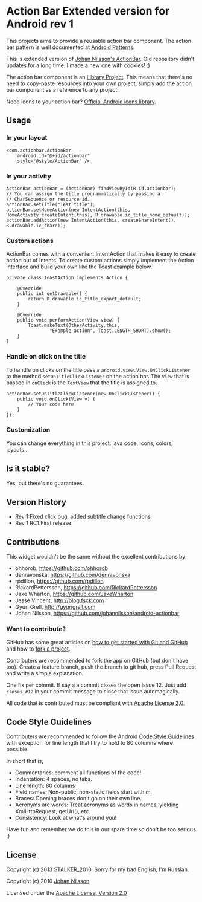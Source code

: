 # Action Bar Extended version for Android rev 1

This projects aims to provide a reusable action bar component. The action bar pattern is well documented at [Android Patterns](http://www.androidpatterns.com/uap_pattern/action-bar).

This is extended version of [Johan Nilsson's ActionBar](https://github.com/johannilsson/android-actionbar). Old repository didn't updates for a long time. I made a new one with cookies! :)

The action bar component is an [Library Project](http://developer.android.com/tools/projects/projects-eclipse.html). This means that there's no need to copy-paste resources into your own project, simply add the action bar component as a reference to any project.

Need icons to your action bar? [Official Android icons library](http://developer.android.com/design/downloads/index.html).

## Usage

### In your layout

    <com.actionbar.ActionBar
	    android:id="@+id/actionbar"
	    style="@style/ActionBar" />

### In your activity

    ActionBar actionBar = (ActionBar) findViewById(R.id.actionbar);
    // You can assign the title programmatically by passing a
    // CharSequence or resource id.
    actionBar.setTitle("Test title");
    actionBar.setHomeAction(new IntentAction(this, HomeActivity.createIntent(this), R.drawable.ic_title_home_default));
    actionBar.addAction(new IntentAction(this, createShareIntent(), R.drawable.ic_share));

### Custom actions

ActionBar comes with a convenient IntentAction that makes it easy to create action out of Intents. To create custom actions simply implement the Action interface and build your own like the Toast example below.

    private class ToastAction implements Action {

        @Override
        public int getDrawable() {
            return R.drawable.ic_title_export_default;
        }

        @Override
        public void performAction(View view) {
            Toast.makeText(OtherActivity.this,
                    "Example action", Toast.LENGTH_SHORT).show();
        }
    }

### Handle on click on the title

To handle on clicks on the title pass a `android.view.View.OnClickListener` to the method `setOnTitleClickListener` on the action bar. The `View` that is passed in `onClick` is the `TextView` that the title is assigned to.

    actionBar.setOnTitleClickListener(new OnClickListener() {
        public void onClick(View v) {
            // Your code here
        }
    });

### Customization

You can change everything in this project: java code, icons, colors, layouts...

## Is it stable?

Yes, but there's no guarantees.

## Version History

* Rev 1:Fixed click bug, added subtitle change functions.
* Rev 1 RC1:First release

## Contributions

This widget wouldn't be the same without the excellent contributions by;

* ohhorob, <https://github.com/ohhorob>
* denravonska, <https://github.com/denravonska>
* rpdillon, <https://github.com/rpdillon>
* RickardPettersson, <https://github.com/RickardPettersson>
* Jake Wharton, <https://github.com/JakeWharton>
* Jesse Vincent, <http://blog.fsck.com>
* Gyuri Grell, <http://gyurigrell.com>
* Johan Nilsson, <https://github.com/johannilsson/android-actionbar>

### Want to contribute?

GitHub has some great articles on [how to get started with Git and GitHub](http://help.github.com/) and how to [fork a project](https://help.github.com/articles/fork-a-repo).

Contributers are recommended to fork the app on GitHub (but don't have too). Create a feature branch, push the branch to git hub, press Pull Request and write a simple explanation.

One fix per commit. If say a a commit closes the open issue 12. Just add `closes #12` in your commit message to close that issue automagically.

All code that is contributed must be compliant with [Apache License 2.0](http://www.apache.org/licenses/LICENSE-2.0.html).

## Code Style Guidelines

Contributers are recommended to follow the Android [Code Style Guidelines](http://source.android.com/source/code-style.html) with exception for line length that I try to hold to 80 columns where possible.

In short that is;

* Commentaries: comment all functions of the code!
* Indentation: 4 spaces, no tabs.
* Line length: 80 columns
* Field names: Non-public, non-static fields start with m.
* Braces: Opening braces don't go on their own line.
* Acronyms are words: Treat acronyms as words in names, yielding XmlHttpRequest, getUrl(), etc.
* Consistency: Look at what's around you!

Have fun and remember we do this in our spare time so don't be too serious :)

## License
Copyright (c) 2013 STALKER_2010. Sorry for my bad English, I'm Russian.

Copyright (c) 2010 [Johan Nilsson](http://markupartist.com)

Licensed under the [Apache License, Version 2.0](http://www.apache.org/licenses/LICENSE-2.0.html)
